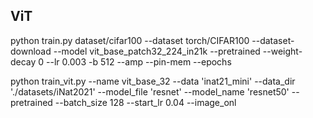 ## ViT

python train.py dataset/cifar100 --dataset torch/CIFAR100 --dataset-download --model vit_base_patch32_224_in21k --pretrained --weight-decay 0 --lr 0.003 -b 512 --amp --pin-mem --epochs

python train_vit.py --name vit_base_32 --data 'inat21_mini' --data_dir './datasets/iNat2021' --model_file 'resnet' --model_name 'resnet50' --pretrained --batch_size 128 --start_lr 0.04 --image_onl